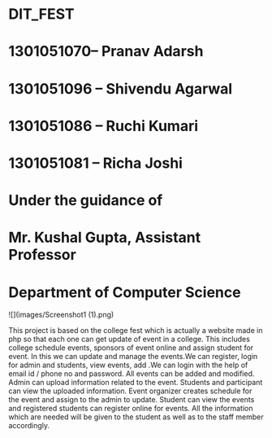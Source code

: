 # DIT_FEST

# 1301051070– Pranav Adarsh<br/>
# 1301051096 – Shivendu Agarwal<br/> 
# 1301051086 – Ruchi Kumari<br/>
# 1301051081 – Richa Joshi<br/>
# Under the guidance of<br/>
# Mr. Kushal Gupta, Assistant Professor<br/>
# Department of Computer Science<br/>
![](images/Screenshot1 (1).png)<br/>

This project is based on the college fest which is actually a website made in php so that each one can get update of event in a college. This includes college schedule events, sponsors of event online and assign student for event. In this we can update and manage the events.We can register, login for admin and students, view events, add .We can login with the help of email id / phone no and password. All events can be added and modified. Admin can upload information related to the event. Students and participant can view the uploaded information. Event organizer creates schedule for the event and assign to the admin to update. Student can view the events and registered students can register online for events. All the information which are needed will be given to the student as well as to the staff member accordingly.

